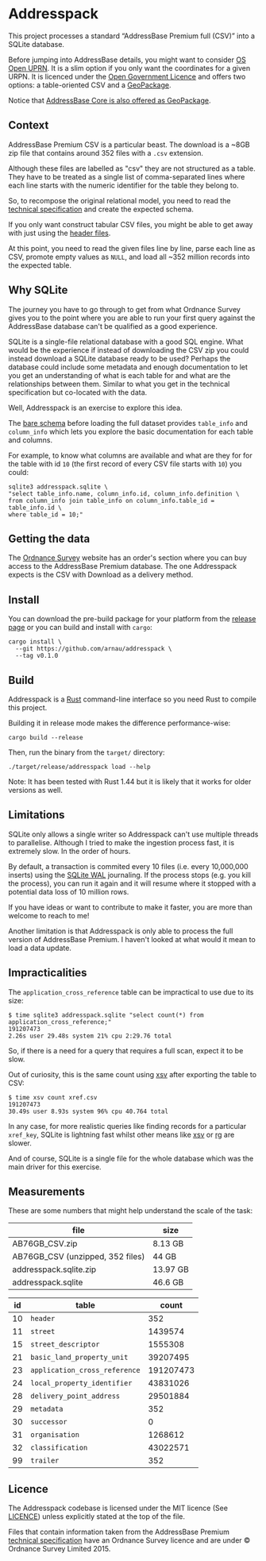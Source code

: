 # Addresspack

This project processes a standard “AddressBase Premium full (CSV)” into a
SQLite database.

Before jumping into AddressBase details, you might want to consider [OS Open
UPRN](https://www.ordnancesurvey.co.uk/business-government/products/open-uprn).
It is a slim option if you only want the coordinates for a given URPN. It is
licenced under the [Open Government Licence](http://os.uk/opendata/licence)
and offers two options: a table-oriented CSV and a
[GeoPackage](https://www.geopackage.org/).

Notice that [AddressBase Core is also offered as GeoPackage](https://github.com/arnau/addresspack/issues/3).


## Context

AddressBase Premium CSV is a particular beast. The download is a ~8GB zip
file that contains around 352 files with a `.csv` extension.

Although these files are labelled as "csv" they are not structured as a table.
They have to be treated as a single list of comma-separated lines where each
line starts with the numeric identifier for the table they belong to.

So, to recompose the original relational model, you need to read the
[technical specification] and create the expected schema.

If you only want construct tabular CSV files, you might be able to get away
with just using the [header files].

At this point, you need to read the given files line by line, parse each line
as CSV, promote empty values as `NULL`, and load all ~352 million records into
the expected table.


## Why SQLite

The journey you have to go through to get from what Ordnance Survey gives you
to the point where you are able to run your first query against the
AddressBase database can't be qualified as a good experience.

SQLite is a single-file relational database with a good SQL engine. What would
be the experience if instead of downloading the CSV zip you could instead
download a SQLite database ready to be used? Perhaps the database could
include some metadata and enough documentation to let you get an understanding
of what is each table for and what are the relationships between them. Similar
to what you get in the technical specification but co-located with the data.

Well, Addresspack is an exercise to explore this idea.

The [bare schema](./src/sql/bootstrap.sql) before loading the full dataset
provides `table_info` and `column_info` which lets you explore the basic
documentation for each table and columns.

For example, to know what columns are available and what are they for for the
table with id `10` (the first record of every CSV file starts with `10`) you
could:

```
sqlite3 addresspack.sqlite \
"select table_info.name, column_info.id, column_info.definition \
from column_info join table_info on column_info.table_id = table_info.id \
where table_id = 10;"
```


## Getting the data

The [Ordnance Survey] website has an order's section where you can buy access
to the AddressBase Premium database. The one Addresspack expects is the CSV
with Download as a delivery method.


## Install

You can download the pre-build package for your platform from the [release
page] or you can build and install with `cargo`:

```
cargo install \
  --git https://github.com/arnau/addresspack \
  --tag v0.1.0
```

## Build

Addresspack is a [Rust] command-line interface so you need Rust to compile
this project.

Building it in release mode makes the difference performance-wise:

```
cargo build --release
```

Then, run the binary from the `target/` directory:

```
./target/release/addresspack load --help
```


Note: It has been tested with Rust 1.44 but it is likely that it works for
older versions as well.


## Limitations

SQLite only allows a single writer so Addresspack can't use multiple threads
to parallelise. Although I tried to make the ingestion process fast, it is
extremely slow. In the order of hours.

By default, a transaction is commited every 10 files (i.e. every 10,000,000
inserts) using the [SQLite WAL] journaling. If the process stops (e.g. you
kill the process), you can run it again and it will resume where it stopped
with a potential data loss of 10 million rows.

If you have ideas or want to contribute to make it faster, you are more than
welcome to reach to me!

Another limitation is that Addresspack is only able to process the full
version of AddressBase Premium. I haven't looked at what would it mean to load
a data update.

## Impracticalities

The `application_cross_reference` table can be impractical to use due to its
size:

```
$ time sqlite3 addresspack.sqlite "select count(*) from application_cross_reference;"
191207473
2.26s user 29.48s system 21% cpu 2:29.76 total
```

So, if there is a need for a query that requires a full scan, expect it to be
slow.

Out of curiosity, this is the same count using [xsv] after exporting the
table to CSV:

```
$ time xsv count xref.csv
191207473
30.49s user 8.93s system 96% cpu 40.764 total
```

In any case, for more realistic queries like finding records for a particular
`xref_key`, SQLite is lightning fast whilst other means like [xsv] or [rg] are
slower.

And of course, SQLite is a single file for the whole database which was the
main driver for this exercise.


## Measurements

These are some numbers that might help understand the scale of the task:

|file|size|
|----|----|
|AB76GB_CSV.zip|8.13 GB|
|AB76GB_CSV (unzipped, 352 files)|44 GB|
|addresspack.sqlite.zip|13.97 GB|
|addresspack.sqlite|46.6 GB|

|id|table|count|
|--|-----|-----|
|10|`header`|352|
|11|`street`|1439574|
|15|`street_descriptor`|1555308|
|21|`basic_land_property_unit`|39207495|
|23|`application_cross_reference`|191207473|
|24|`local_property_identifier`|43831026|
|28|`delivery_point_address`|29501884|
|29|`metadata`|352|
|30|`successor`|0|
|31|`organisation`|1268612|
|32|`classification`|43022571|
|99|`trailer`|352|


## Licence

The Addresspack codebase is licensed under the MIT licence (See
[LICENCE](./LICENCE)) unless explicitly stated at the top of the file.

Files that contain information taken from the AddressBase Premium [technical
specification] have an Ordnance Survey licence and are under © Ordnance Survey
Limited 2015.


[Ordnance Survey]: https://orders.ordnancesurvey.co.uk/orders/index.html
[technical specification]: https://www.ordnancesurvey.co.uk/documents/product-support/tech-spec/addressbase-premium-technical-specification.pdf
[header files]: http://www.os.uk/docs/product-schemas/addressbase-premium-header-files.zip
[SQLite WAL]: https://www.sqlite.org/wal.html
[xsv]: https://github.com/BurntSushi/xsv/
[rg]: https://github.com/BurntSushi/ripgrep/
[Rust]: https://www.rust-lang.org/
[release page]: https://github.com/arnau/addresspack/releases/
